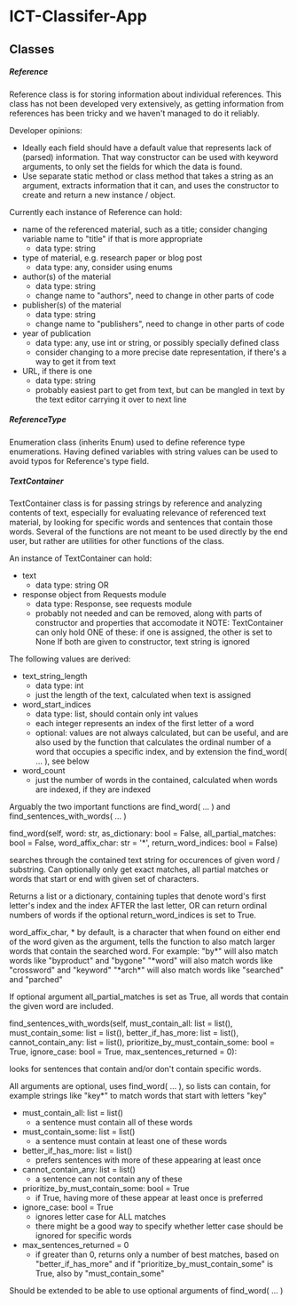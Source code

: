 # ICT-Classifer-App

## Classes

##### *Reference*

Reference class is for storing information about individual references. This class has not been developed very extensively, as getting information from references has been tricky and we haven't managed to do it reliably.

Developer opinions:
- Ideally each field should have a default value that represents lack of (parsed) information. That way constructor can be used with keyword arguments, to only set the fields for which the data is found.
- Use separate static method or class method that takes a string as an argument, extracts information that it can, and uses the constructor to create and return a new instance / object.

Currently each instance of Reference can hold:
 - name of the referenced material, such as a title; consider changing variable name to "title" if that is more appropriate
    - data type: string
 - type of material, e.g. research paper or blog post
    - data type: any, consider using enums
 - author(s) of the material
    - data type: string
    - change name to "authors", need to change in other parts of code
 - publisher(s) of the material
    - data type: string
    - change name to "publishers", need to change in other parts of code
 - year of publication
    - data type: any, use int or string, or possibly specially defined class
    - consider changing to a more precise date representation, if there's a way to get it from text
 - URL, if there is one
    - data type: string
    - probably easiest part to get from text, but can be mangled in text by the text editor carrying it over to next line

##### *ReferenceType*

Enumeration class (inherits Enum) used to define reference type enumerations. Having defined variables with string values can be used to avoid typos for Reference's type field.

##### *TextContainer*

TextContainer class is for passing strings by reference and analyzing contents of text, especially for evaluating relevance of referenced text material, by looking for specific words and sentences that contain those words. Several of the functions are not meant to be used directly by the end user, but rather are utilities for other functions of the class.

An instance of TextContainer can hold:
- text
    - data type: string
OR
- response object from Requests module
    - data type: Response, see requests module
    - probably not needed and can be removed, along with parts of constructor and properties that accomodate it
NOTE: TextContainer can only hold ONE of these: if one is assigned, the other is set to None
    If both are given to constructor, text string is ignored

The following values are derived:
- text_string_length
    - data type: int
    - just the length of the text, calculated when text is assigned
- word_start_indices
    - data type: list, should contain only int values
    - each integer represents an index of the first letter of a word
    - optional: values are not always calculated, but can be useful, and are also used by the function that calculates the ordinal number of a word that occupies a specific index, and by extension the find_word( ... ), see below
- word_count
    - just the number of words in the contained, calculated when words are indexed, if they are indexed

Arguably the two important functions are find_word( ... ) and find_sentences_with_words( ... )

find_word(self, word: str,
        as_dictionary: bool = False,
        all_partial_matches: bool = False,
        word_affix_char: str = '*',
        return_word_indices: bool = False)

searches through the contained text string for occurences of given word / substring. Can optionally only get exact matches, all partial matches or words that start or end with given set of characters.

Returns a list or a dictionary, containing tuples that denote word's first letter's index and the index AFTER the last letter, OR can return ordinal numbers of words if the optional return_word_indices is set to True.

word_affix_char, * by default, is a character that when found on either end of the word given as the argument, tells the function to also match larger words that contain the searched word.
For example:
"by\*" will also match words like "byproduct" and "bygone"
"\*word" will also match words like "crossword" and "keyword"
"\*arch\*" will also match words like "searched" and "parched"

If optional argument all_partial_matches is set as True, all words that contain the given word are included.


find_sentences_with_words(self,
        must_contain_all: list = list(),
        must_contain_some: list = list(),
        better_if_has_more: list = list(),
        cannot_contain_any: list = list(),
        prioritize_by_must_contain_some: bool = True,
        ignore_case: bool = True,
        max_sentences_returned = 0):

looks for sentences that contain and/or don't contain specific words.

All arguments are optional, uses find_word( ... ), so lists can contain, for example strings like "key*" to match words that start with letters "key"

- must_contain_all: list = list()
    - a sentence must contain all of these words
- must_contain_some: list = list()
    - a sentence must contain at least one of these words
- better_if_has_more: list = list()
    - prefers sentences with more of these appearing at least once
- cannot_contain_any: list = list()
    - a sentence can not contain any of these
- prioritize_by_must_contain_some: bool = True
    - if True, having more of these appear at least once is preferred
- ignore_case: bool = True
    - ignores letter case for ALL matches
    - there might be a good way to specify whether letter case should be ignored for specific words
- max_sentences_returned = 0
    - if greater than 0, returns only a number of best matches, based on "better_if_has_more" and if "prioritize_by_must_contain_some" is True, also by "must_contain_some"

Should be extended to be able to use optional arguments of find_word( ... )
